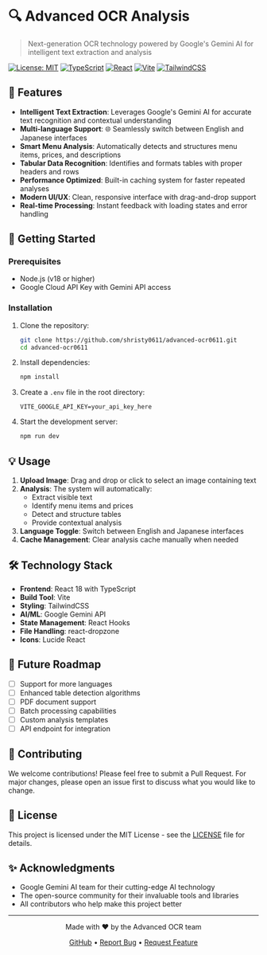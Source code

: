 # 🔍 Advanced OCR Analysis

> Next-generation OCR technology powered by Google's Gemini AI for intelligent text extraction and analysis

[![License: MIT](https://img.shields.io/badge/License-MIT-yellow.svg)](https://opensource.org/licenses/MIT)
[![TypeScript](https://img.shields.io/badge/TypeScript-007ACC?logo=typescript&logoColor=white)](https://www.typescriptlang.org/)
[![React](https://img.shields.io/badge/React-20232A?logo=react&logoColor=61DAFB)](https://reactjs.org/)
[![Vite](https://img.shields.io/badge/Vite-B73BFE?logo=vite&logoColor=FFD62E)](https://vitejs.dev/)
[![TailwindCSS](https://img.shields.io/badge/Tailwind_CSS-38B2AC?logo=tailwind-css&logoColor=white)](https://tailwindcss.com/)

## 🌟 Features

- **Intelligent Text Extraction**: Leverages Google's Gemini AI for accurate text recognition and contextual understanding
- **Multi-language Support**: 🌐 Seamlessly switch between English and Japanese interfaces
- **Smart Menu Analysis**: Automatically detects and structures menu items, prices, and descriptions
- **Tabular Data Recognition**: Identifies and formats tables with proper headers and rows
- **Performance Optimized**: Built-in caching system for faster repeated analyses
- **Modern UI/UX**: Clean, responsive interface with drag-and-drop support
- **Real-time Processing**: Instant feedback with loading states and error handling

## 🚀 Getting Started

### Prerequisites

- Node.js (v18 or higher)
- Google Cloud API Key with Gemini API access

### Installation

1. Clone the repository:
   ```bash
   git clone https://github.com/shristy0611/advanced-ocr0611.git
   cd advanced-ocr0611
   ```

2. Install dependencies:
   ```bash
   npm install
   ```

3. Create a `.env` file in the root directory:
   ```env
   VITE_GOOGLE_API_KEY=your_api_key_here
   ```

4. Start the development server:
   ```bash
   npm run dev
   ```

## 💡 Usage

1. **Upload Image**: Drag and drop or click to select an image containing text
2. **Analysis**: The system will automatically:
   - Extract visible text
   - Identify menu items and prices
   - Detect and structure tables
   - Provide contextual analysis
3. **Language Toggle**: Switch between English and Japanese interfaces
4. **Cache Management**: Clear analysis cache manually when needed

## 🛠️ Technology Stack

- **Frontend**: React 18 with TypeScript
- **Build Tool**: Vite
- **Styling**: TailwindCSS
- **AI/ML**: Google Gemini API
- **State Management**: React Hooks
- **File Handling**: react-dropzone
- **Icons**: Lucide React

## 🔮 Future Roadmap

- [ ] Support for more languages
- [ ] Enhanced table detection algorithms
- [ ] PDF document support
- [ ] Batch processing capabilities
- [ ] Custom analysis templates
- [ ] API endpoint for integration

## 🤝 Contributing

We welcome contributions! Please feel free to submit a Pull Request. For major changes, please open an issue first to discuss what you would like to change.

## 📝 License

This project is licensed under the MIT License - see the [LICENSE](LICENSE) file for details.

## ✨ Acknowledgments

- Google Gemini AI team for their cutting-edge AI technology
- The open-source community for their invaluable tools and libraries
- All contributors who help make this project better

---

<p align="center">Made with ❤️ by the Advanced OCR team</p>
<p align="center">
  <a href="https://github.com/shristy0611">GitHub</a> •
  <a href="https://github.com/shristy0611/advanced-ocr0611/issues">Report Bug</a> •
  <a href="https://github.com/shristy0611/advanced-ocr0611/issues">Request Feature</a>
</p>
